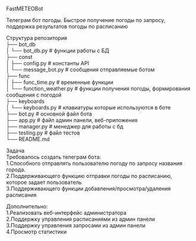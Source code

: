<p class="has-line-data" data-line-start="0" data-line-end="17">FastMETEOBot<br>
 <div>Телеграм бот погоды. Быстрое получение погоды по запросу, поддержка результатов погоды по расписанию</div>
 
Структура репозитория<br>
├── bot_db<br>
│ └── bot_db.py # функции работы с БД<br>
├── const<br>
│ ├── config.py # константы API<br>
│ └── message_bot.py # сообщения отправляемые ботом<br>
├── func<br>
│ ├── func_time.py # временные функции<br>
│ └── function_weather.py # функции получения погоды, формирования сообщения с погодой<br>
├── keyboards<br>
│ └── keyboards.py # клавиатуры которые используются в боте<br>
├── bot.py # основной файл бота<br>
├── app.py # файл админ панели, веб-приложения<br>
├── manager.py # менеджер для работы с бд<br>
├── testing.py # файл тестов<br>
└── README.md</p>
<p class="has-line-data" data-line-start="18" data-line-end="23">Задача<br>
Требовалось создать телеграм бота:<br>
1.Cпособного отправлять пользователю погоду по запросу названия города.<br>
2.Поддерживающего функцию отправки погоды по расписанию, которое задает пользователь<br>
3.Поддерживающего функции добавления/просмотра/удаления расписания</p>
<p class="has-line-data" data-line-start="24" data-line-end="29">Дополнительно:<br>
1.Реализовать веб-интерфейс администратора<br>
2.Поддержку управления расписаниями из админ панели<br>
3.Поддержку управления запросами из админ панели<br>
4.Просмотр статистики</p>
